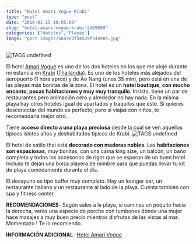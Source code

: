 ```yaml
---
title: "Hotel Amari Vogue Krabi"
type: "post"
date: "2016-01-25 10:05:00"
slug: "hotel-amari-vogue-krabi-2409099"
categories: ["Hoteles","Playas"]
image: "post-images/56a5e3f34539fs44989.jpg"
---
```


![ TAGS:undefined](post-images/56a5e3f34539fs44989.jpg)  
  
El hotel [Amari Vogue](http://www.booking.com/hotel/th/amari-vogue-resort.html?aid=1294466&no_rooms=1&group_adults=1) es uno de los dos hoteles en los que me alojé durante mi estancia en [ Krabi](http://www.missviajes.com/krabi-paraiso-donde-descansar-relajarse-2407662) ([Thailandia](http://www.missviajes.com/ruta-ninos-tailandia-2169488)). Es uno de los hoteles más alejados del aeropuerto (1 hora aprox) y de Ao Nang (unos 35 min), pero está en una de las playas más bonitas de la zona. El hotel es un **hotel boutique**, **con mucho encanto, pocas habitaciones y muy muy tranquilo**. Insisto, tiene un par de restaurantes pero animación cero y alrededor no hay nada. En la misma playa hay otros hoteles igual de apartados y traquilos que este. Si quieres desconectar del mundo es perfecto, pero si viajas con niños, te recomendaría mejor otro.  
  
Tiene **acceso directo a una playa** **preciosa** desde la cual se ven aquellos típicos islotes altos y deshabitados típicos de Krabi. ![ TAGS:undefined](post-images/56a5e376903a7s50333.jpg)  
  
El hotel de estilo thai está **decorado con maderas nobles**. Las **habitaciones son espaciosas**, muy bonitas, con una cama king size, un balcón, un baño completo y todos los accesorios de rigor que se esperan de un buen hotel. Incluso te dejan una bolsa playera de mimbre para que puedas llevar tu kit de playa comodamente durante el día.  
  
El desayuno es tipo buffet muy completo. Hay un lounger bar, un restaurante italiano y un restaurante al lado de la playa. Cuenta también con spa y fitness center.  
  
**RECOMENDACIONES**- Según sales a la playa, si caminas un poquito hacia la derecha, verás una especie de porche con tumbones dónde una mujer hace masajes a muy buen precio mientras disfrutas de las vistas al mar. Momentazo ! Te lo recomiendo.

**INFORMACIÓN ADICIONAL**- [Hotel Amari Vogue](http://www.booking.com/hotel/th/amari-vogue-resort.html?aid=1294466&no_rooms=1&group_adults=1)